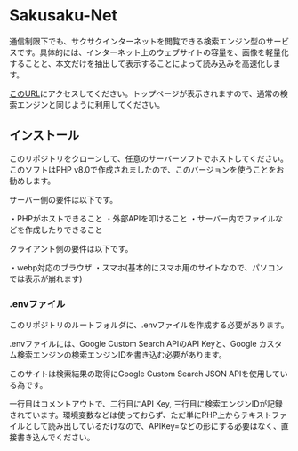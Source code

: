 # Sakusaku-Net
通信制限下でも、サクサクインターネットを閲覧できる検索エンジン型のサービスです。具体的には、インターネット上のウェブサイトの容量を、画像を軽量化することと、本文だけを抽出して表示することによって読み込みを高速化します。

[このURL](http://komugio.starfree.jp/sakusaku/)にアクセスしてください。トップページが表示されますので、通常の検索エンジンと同じように利用してください。

## インストール

このリポジトリをクローンして、任意のサーバーソフトでホストしてください。このソフトはPHP v8.0で作成されましたので、このバージョンを使うことをお勧めします。

サーバー側の要件は以下です。

・PHPがホストできること
・外部APIを叩けること
・サーバー内でファイルなどを作成したりできること

クライアント側の要件は以下です。

・webp対応のブラウザ
・スマホ(基本的にスマホ用のサイトなので、パソコンでは表示が崩れます)

### .envファイル

このリポジトリのルートフォルダに、.envファイルを作成する必要があります。

.envファイルには、Google Custom Search APIのAPI Keyと、Google カスタム検索エンジンの検索エンジンIDを書き込む必要があります。

このサイトは検索結果の取得にGoogle Custom Search JSON APIを使用している為です。

一行目はコメントアウトで、二行目にAPI Key, 三行目に検索エンジンIDが記録されています。環境変数などは使っておらず、ただ単にPHP上からテキストファイルとして読み出しているだけなので、APIKey=などの形にする必要はなく、直接書き込んでください。